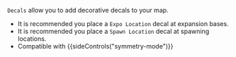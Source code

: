 `Decals` allow you to add decorative decals to your map.

- It is recommended you place a `Expo Location` decal at expansion bases.
- It is recommended you place a `Spawn Location` decal at spawning locations.
- Compatible with {{sideControls("symmetry-mode")}}